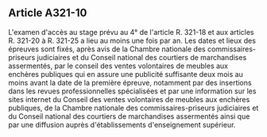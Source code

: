 Article A321-10
----
L'examen d'accès au stage prévu au 4° de l'article R. 321-18 et aux articles R.
321-20 à R. 321-25 a lieu au moins une fois par an. Les dates et lieux des
épreuves sont fixés, après avis de la Chambre nationale des
commissaires-priseurs judiciaires et du Conseil national des courtiers de
marchandises assermentés, par le conseil des ventes volontaires de meubles aux
enchères publiques qui en assure une publicité suffisante deux mois au moins
avant la date de la première épreuve, notamment par des insertions dans les
revues professionnelles spécialisées et par une information sur les sites
internet du Conseil des ventes volontaires de meubles aux enchères publiques, de
la Chambre nationale des commissaires-priseurs judiciaires et du Conseil
national des courtiers de marchandises assermentés ainsi que par une diffusion
auprès d'établissements d'enseignement supérieur.
